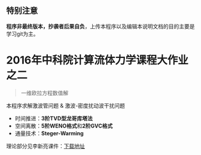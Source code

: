 特别注意
----

**程序非最终版本，抄袭者后果自负**，上传本程序以及编辑本说明文档的目的主要是学习git为主。

2016年中科院计算流体力学课程大作业之二
=============
> 一维欧拉方程数值解

本程序求解激波管问题 & 激波-密度扰动波干扰问题

  - 时间推进：**3阶TVD型龙哥库塔法**
  - 空间离散：**5阶WENO格式**和**2阶GVC格式**
  - 通量技术：**Steger-Warming**

理论部分见李新亮课件：[下载地址]


[下载地址]:http://pan.baidu.com/s/1kTxHAjP

